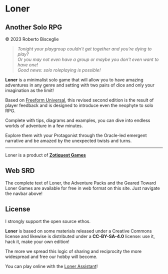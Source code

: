 # Loner
## Another Solo RPG

© 2023 Roberto Bisceglie

> *Tonight your playgroup couldn't get together and you're dying to play?*  
> *Or you may not even have a group or maybe you don't even want to have one!*  
> *Good news: solo roleplaying is possible!*

**Loner** is a minimalist solo game that will allow you to have amazing adventures in any genre and setting with two pairs of dice and only your imagination as the limit!

Based on [Freeform Universal](https://www.perilplanet.com/freeform-universal/), this revised second edition is the result of player feedback and is designed to introduce even the neophyte to solo RPG.

Complete with tips, diagrams and examples, you can dive into endless worlds of adventure in a few minutes.

Explore them with your Protagonist through the Oracle-led emergent narrative and be amazed by the unexpected twists and turns.

---

Loner is a product of [**Zotiquest Games**](https://zotiquestgames.com)

<!-- <iframe frameborder="0" src="https://itch.io/embed/1908947" width="552" height="167"><a href="https://zeruhur.itch.io/loner-2nd-edition">Loner (2nd Edition) by Zotiquest Games</a></iframe> -->

<!-- ## Core Rules

<div class="w3-row-padding w3-container w3-padding-16">
    <div class="w3-card w3-third">
    <img src="assets/img/covers/core.png" alt="Avatar" style="width:100%">
        <div class="w3-center">
            <h2><b>Core Rules</b></h2>
            <p>
                The <b>Core Rules PDF is downloadable for free.</b> The softcover is only 6$ on Amazon. All you need to play is here, the rest is optional.
            </p>
            <div class="w3-row">
                <a href="https://zeruhur.itch.io/loner-3rd-edition" target="_blank" class="w3-btn w3-black w3-hover-white">PDF (itch.io)</a>
                <a href="https://www.drivethrurpg.com/en/product/427674/loner-core-rules-3rd-edition" target="_blank" class="w3-btn w3-black w3-hover-white">PDF (DriveThruRPG)</a>
                <a href="https://www.amazon.com/dp/B0DWSH9X1B" target="_blank" class="w3-btn w3-black w3-hover-white">Softcover (Amazon)</a>
            </div>
            </div>
    </div>        
    <div class="w3-card w3-third">
    <img src="assets/img/covers/complete.png" alt="Avatar" style="width:100%">
        <div class="w3-center">
            <h2><b>Loner Omnibus</b></h2>
            <p>
                <b>Loner Complete</b> contains the <b>Core Rules 2e</b> + 12 Adventure Packs, tight supplements that kick off your experience with Character Traits, NPCs, Factions, Locations and Adventure Seeds! Over 300 pages of content in popular genres like Fantasy, Sci-fi, Horror but also Cyberpunk, Western, Post-Apoc and much more!
            </p>
            <div class="w3-row">
                <a href="https://zeruhur.itch.io/loner-3rd-edition" target="_blank" class="w3-btn w3-black w3-hover-white">PDF (itch.io)</a>
                <a href="https://www.drivethrurpg.com/en/product/456768/loner-complete" target="_blank" class="w3-btn w3-black w3-hover-white">PDF (DriveThruRPG)</a>
                <a href="https://www.amazon.com/dp/B0CKRXZPWG" target="_blank" class="w3-btn w3-black w3-hover-white">Softcover (Amazon)</a>
            </div>
        </div>
</div>
    <div class="w3-card w3-third">
    <img src="assets/img/covers/companion.png" alt="Avatar" style="width:100%">
        <div class="w3-center">
            <h2><b>Loner Companion</b></h2>
            <p>
                Coming Soon
            </p>
            <div class="w3-row">
                <a href="https://zeruhur.itch.io/loner-3rd-edition" target="_blank" class="w3-btn w3-black w3-hover-white">PDF (itch.io)</a>
                <a href="https://www.drivethrurpg.com/it/product/502020/loner-companion" target="_blank" class="w3-btn w3-black w3-hover-white">PDF (DriveThruRPG)</a>
                <a href="https://www.amazon.com/dp/B0DMVS5MVQ" target="_blank" class="w3-btn w3-black w3-hover-white">Softcover (Amazon)</a>
            </div>
        </div>
    </div>
</div>

## Geared Towards Loner Games

A new generation of Adventure Packs: self-contained, stand-alone games with all the basic rules plus everything you need to play in a specific adventure world!

<div class="w3-row-padding w3-container w3-padding-16">
    <div class="w3-card w3-third">
    <img src="assets/img/covers/kwaidan.png" alt="Avatar" style="width:100%">
        <div class="w3-center">
            <h2><b>Loner: Kwaidan!</b></h2>
            <p>
                Embark on a solitary sojourn into the supernatural mysteries of old Japan. Where spirits and shadows loom, and brave heroes rely on wit and skill to survive the night.
            </p>
            <p>
                This comprehensive Adventure Pack for Loner unlocks the fantastical world of Kwaidan, capturing all the richness of Japanese folk legends tailored for solo adventuring.
            </p>
            <div class="w3-row">
                <a href="https://zeruhur.itch.io/loner-kwaidan" target="_blank" class="w3-btn w3-black w3-hover-white">PDF (itch.io)</a>
                <a href="https://www.drivethrurpg.com/en/product/458066/loner-kwaidan" target="_blank" class="w3-btn w3-black w3-hover-white">PDF (DriveThruRPG)</a>
                <a href="https://www.amazon.com/Loner-Kwaidan-Roberto-Bisceglie/dp/B0CX5ZBJ8M" target="_blank" class="w3-btn w3-black w3-hover-white">Softcover (Amazon)</a>
            </div>
            </div>
    </div>        
    <div class="w3-card w3-third">
    <img src="assets/img/covers/cog_compass.png" alt="Avatar" style="width:100%">
        <div class="w3-center">
            <h2><b>Cog & Compass</b></h2>
            <p>
                Welcome to the Cog & Compass Era, a time when steam technology reshapes the 19th century into a landscape brimming with mechanical marvels and industrial wonders. In this richly detailed steampunk universe, you are the protagonist in a world defined by gears, pistons, and the hiss of steam engines.            
            </p>
            <p>
                From the smog-choked cities of industrial magnates to the uncharted territories guarded by steam-powered automatons, your journey will take you through a reimagined Victorian era like no other. Commandeer airships that traverse the skies, navigate mighty steamboats across churning rivers, or pilot rugged steam crawlers over landscapes that stretch the limits of the imagination.
            </p>
            <div class="w3-row">
                <a href="https://zeruhur.itch.io/cog-compass" target="_blank" class="w3-btn w3-black w3-hover-white">PDF (itch.io)</a>
                <a href="https://www.drivethrurpg.com/en/product/479117/cog-compass" target="_blank" class="w3-btn w3-black w3-hover-white">PDF (DriveThruRPG)</a>
                <a href="https://www.amazon.com/dp/B0D2XSVRZK" target="_blank" class="w3-btn w3-black w3-hover-white">Softcover (Amazon)</a>
            </div>
        </div>
</div>
    <div class="w3-card w3-third">
    <img src="assets/img/covers/mech.png" alt="Avatar" style="width:100%">
        <div class="w3-center">
            <h2><b>Mech: Requiem</b></h2>
            <p>
                In a fractured Earth of the 2300s, where advanced technology and high-tech warfare dominate, embark on a solo tabletop RPG journey like no other. Welcome to Mech: Requiem, a game that plunges you into the heart of ongoing proxy wars waged by powerful mechs.         
            </p>
            <p>
                Based on Loner, Mech: Requiem is designed for simplicity and immersion. All you need are a few six-sided dice and some writing utensils. With simple rules and thematic tags that define characters and scenarios, the focus remains on fast-paced action and deep storytelling.
            </p>
            <div class="w3-row">
                <a href="https://zeruhur.itch.io/mech-requiem" target="_blank" class="w3-btn w3-black w3-hover-white">PDF (itch.io)</a>
                <a href="https://www.drivethrurpg.com/en/product/484253/mech-requiem" target="_blank" class="w3-btn w3-black w3-hover-white">PDF (DriveThruRPG)</a>
                <a href="https://www.amazon.com/dp/B0D7J4B4F9" target="_blank" class="w3-btn w3-black w3-hover-white">Softcover (Amazon)</a>
            </div>
        </div>
    </div>
</div>

<div class="w3-row-padding w3-container w3-padding-16">
    <div class="w3-card w3-third">
    <img src="assets/img/covers/camelot.png" alt="Avatar" style="width:100%">
        <div class="w3-center">
            <h2><b>Legends of Camelot</b></h2>
            <p>
                Step into the mythic realm of Camelot, where chivalric knights uphold their codes, mystical creatures roam the wilds, and ancient magic weaves through every corner of the land. In this solo tabletop RPG, you are the hero. Will you uncover the secrets of the Grail? Defend Camelot from the looming Saxon threat? Or navigate the treacherous court intrigues that could tear the kingdom apart?         
            </p>
            <p>
                Forge your destiny with nothing more than a few dice and your imagination. Every decision brings you closer to glory—or peril. Face legendary foes like the fearsome Red Welsh Dragon, match wits with cunning sorcerers, and uncover enchanted relics hidden in forgotten ruins. But beware: betrayal lurks behind every curtain, and even the mightiest knight can fall to temptation.
            </p>
            <div class="w3-row">
                <a href="https://zeruhur.itch.io/legends-of-camelot" target="_blank" class="w3-btn w3-black w3-hover-white">PDF (itch.io)</a>
                <a href="https://www.drivethrurpg.com/en/product/495043/legends-of-camelot" target="_blank" class="w3-btn w3-black w3-hover-white">PDF (DriveThruRPG)</a>
                <a href="https://www.amazon.com/dp/B0DH55M5WV" target="_blank" class="w3-btn w3-black w3-hover-white">Softcover (Amazon)</a>
            </div>
            </div>
    </div>        
    <div class="w3-card w3-third">
    <img src="assets/img/covers/pulp.png" alt="Avatar" style="width:100%">
        <div class="w3-center">
            <h2><b>Pulp Adventures!</b></h2>
            <p>
                <b>Unleash Your Inner Hero in a World of Thrills and Danger!</b>
            </p>
            <p> 
                Step into the action-packed universe of Loner: Pulp Adventures!, a solo tabletop RPG inspired by the bold, daring spirit of classic pulp fiction. Explore ancient ruins, battle shadowy cults, uncover lost treasures, and navigate a world where every decision brings new challenges—and unforgettable stories.
            </p>
            <p>
                With simple rules and limitless possibilities, Loner: Pulp Adventures! invites you to:
            </p>
            </p>
                <b>Adventure Awaits. Will You Answer the Call?</b>
            </p>
            <div class="w3-row">
                <a href="https://zeruhur.itch.io/loner-pulp-adventures" target="_blank" class="w3-btn w3-black w3-hover-white">PDF (itch.io)</a>
                <a href="https://www.drivethrurpg.com/it/product/504712/loner-pulp-adventures" target="_blank" class="w3-btn w3-black w3-hover-white">PDF (DriveThruRPG)</a>
                <a href="https://www.amazon.com/dp/B0DPS536NB" target="_blank" class="w3-btn w3-black w3-hover-white">Softcover (Amazon)</a>
            </div>
        </div>
</div>
    <div class="w3-card w3-third">
    <img src="assets/img/covers/steel_sorcery.png" alt="Avatar" style="width:100%">
        <div class="w3-center">
            <h2><b>Steel & Sorcery</b></h2>
            <p>
                In <b>Loner: Steel & Sorcery</b>, you are the wandering sword, the doomed warlock, the relentless survivor carving a path through a world of ruin and peril. This solo tabletop RPG casts you into a dark and mythic land where ancient cities crumble, tyrants rise and fall, and forbidden magic lingers like a whisper in the wind. 
            </p>
            <p>                
                Will you seek vengeance for past betrayals, claim lost treasures buried beneath forgotten tombs, or forge uneasy alliances in lawless borderlands? Your choices drive the story, and fate is decided by the roll of the dice.
            </p>
            <div class="w3-row">
                <a href="https://www.drivethrurpg.com/en/product/512879/loner-steel-sorcery" target="_blank" class="w3-btn w3-black w3-hover-white">PDF (DriveThruRPG)</a>
                <a href="https://www.amazon.com/dp/B0DXTHWR66" target="_blank" class="w3-btn w3-black w3-hover-white">Softcover (Amazon)</a>
            </div>
        </div>
    </div>
</div>

<div class="w3-row-padding w3-container w3-padding-16">
    <div class="w3-card w3-third">
    <img src="assets/img/covers/dungeoneer.png" alt="Avatar" style="width:100%">
        <div class="w3-center">
            <h2><b>Loner: Dungeoneer</b></h2>
            <p>
                Descend into the depths of forgotten dungeons, where untold treasures and lurking horrors await. Loner: Dungeoneer is a minimalist, system-light solo RPG that emphasizes tactical exploration, emergent storytelling, and resourceful survival.
            </p>
            <p>
                With only a handful of six-sided dice and a notebook, you will navigate treacherous ruins, outwit ancient traps, and face relentless adversaries—all while forging your own path through an unpredictable world. Using a streamlined oracle system and a unique tag-based character creation, every delve unfolds into a fresh, self-driven adventure.
            </p>
            <div class="w3-row">
                <a href="https://www.drivethrurpg.com/en/product/515506/loner-dungeoneer" target="_blank" class="w3-btn w3-black w3-hover-white">PDF (DriveThruRPG)</a>
                <a href="https://www.amazon.com/dp/B0DZ5YJW3D" target="_blank" class="w3-btn w3-black w3-hover-white">Softcover (Amazon)</a>
            </div>
            </div>
    </div>      
    <div class="w3-card w3-third">
    <img src="assets/img/covers/spacer.png" alt="Avatar" style="width:100%">
        <div class="w3-center">
            <h2><b>Loner: Spacer</b></h2>
            <p>
                Venture into the vast unknown of deep space, where derelict stations, thriving trade routes, and ancient mysteries lie beyond every star. Loner: Spacer is a minimalist, system-light solo RPG that emphasizes emergent storytelling, open-ended travel, and character-driven exploration.
            </p>
                With only a handful of six-sided dice and a notebook, you’ll pilot your ship across a procedurally unfolding galaxy—navigating faction conflicts, surviving dangerous encounters, and shaping your legacy one decision at a time. Using a streamlined oracle system and tag-based design, every journey is a unique story waiting to be uncovered.
            <p>
            </p>
            <div class="w3-row">
                <a href="https://www.drivethrurpg.com/en/product/518298/loner-spacer" target="_blank" class="w3-btn w3-black w3-hover-white">PDF (DriveThruRPG)</a>
                <a href="https://www.amazon.com/dp/B0F4KCPHDY" target="_blank" class="w3-btn w3-black w3-hover-white">Softcover (Amazon)</a>
            </div>
            </div>
    </div>
    <div class="w3-card w3-third">
    <img src="assets/img/covers/arabian_nights.png" alt="Avatar" style="width:100%">
        <div class="w3-center">
            <h2><b>Arabian Nights Adventures</b></h2>
            <p>
                Coming Soon
            </p>
            <div class="w3-row">
                <a href="#" target="_blank" class="w3-btn w3-black w3-hover-white">PDF (itch.io)</a>
                <a href="#" target="_blank" class="w3-btn w3-black w3-hover-white">PDF (DriveThruRPG)</a>
                <a href="#" target="_blank" class="w3-btn w3-black w3-hover-white">Softcover (Amazon)</a>
            </div>
        </div>
    </div>      
</div>
<div  class="w3-row-padding w3-container w3-padding-16">
    <div class="w3-card w3-third">
    <img src="assets/img/covers/dummy.png" alt="Avatar" style="width:100%">
        <div class="w3-center">
            <h2><b>Loner World Builder's Guide</b></h2>
            <p> Coming Soon 2025</p>
            <div class="w3-row">
                <a href="#" target="_blank" class="w3-btn w3-black w3-hover-white">PDF (itch.io)</a>
                <a href="#" target="_blank" class="w3-btn w3-black w3-hover-white">PDF (DriveThruRPG)</a>
                <a href="#" target="_blank" class="w3-btn w3-black w3-hover-white">Softcover (Amazon)</a>
            </div>
            </div>
    </div>
    <div class="w3-card w3-third">
    <img src="assets/img/covers/dummy.png" alt="Avatar" style="width:100%">
        <div class="w3-center">
            <h2><b>Paranormal Files</b></h2>
            <p> Coming Soon 2025</p>
            <div class="w3-row">
                <a href="#" target="_blank" class="w3-btn w3-black w3-hover-white">PDF (itch.io)</a>
                <a href="#" target="_blank" class="w3-btn w3-black w3-hover-white">PDF (DriveThruRPG)</a>
                <a href="#" target="_blank" class="w3-btn w3-black w3-hover-white">Softcover (Amazon)</a>
            </div>
            </div>
    </div>
    <div class="w3-card w3-third">
    <img src="assets/img/covers/dummy.png" alt="Avatar" style="width:100%">
        <div class="w3-center">
            <h2><b>Cozy Fantasy</b></h2>
            <p> Coming Soon 2025</p>
            <div class="w3-row">
                <a href="#" target="_blank" class="w3-btn w3-black w3-hover-white">PDF (itch.io)</a>
                <a href="#" target="_blank" class="w3-btn w3-black w3-hover-white">PDF (DriveThruRPG)</a>
                <a href="#" target="_blank" class="w3-btn w3-black w3-hover-white">Softcover (Amazon)</a>
            </div>
            </div>
    </div>          
</div> -->

## Web SRD
The complete text of Loner, the Adventure Packs and the Geared Toward Loner Games are available for free in web format on this site. Just navigate the navbar above!

## License

I strongly support the open source ethos.

**Loner** is based on some materials released under a Creative Commons license and likewise is distributed under a **CC-BY-SA-4.0** license: use it, hack it, make your own edition! 

The more we spread this logic of sharing and reciprocity the more widespread and free our hobby will become.

You can play online with the [Loner Assistant](https://loner.zotiquestgames.com/loner-assistant)!

